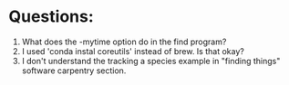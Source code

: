# Questions: 

1. What does the -mytime option do in the find program? 
2. I used 'conda instal coreutils' instead of brew. Is that okay? 
3. I don't understand the tracking a species example in "finding things" software carpentry section. 